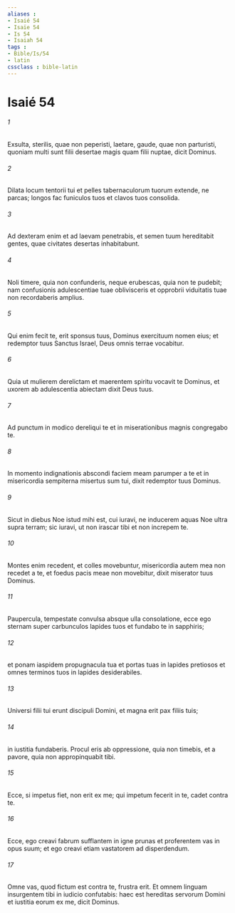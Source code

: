 ```yaml
---
aliases : 
- Isaié 54
- Isaïe 54
- Is 54
- Isaiah 54
tags : 
- Bible/Is/54
- latin
cssclass : bible-latin
---
```


# Isaié 54

###### 1
Exsulta, sterilis, quae non peperisti, laetare, gaude, quae non parturisti, quoniam multi sunt filii desertae magis quam filii nuptae, dicit Dominus.
###### 2
Dilata locum tentorii tui et pelles tabernaculorum tuorum extende, ne parcas; longos fac funiculos tuos et clavos tuos consolida.
###### 3
Ad dexteram enim et ad laevam penetrabis, et semen tuum hereditabit gentes, quae civitates desertas inhabitabunt.
###### 4
Noli timere, quia non confunderis, neque erubescas, quia non te pudebit; nam confusionis adulescentiae tuae oblivisceris et opprobrii viduitatis tuae non recordaberis amplius.
###### 5
Qui enim fecit te, erit sponsus tuus, Dominus exercituum nomen eius; et redemptor tuus Sanctus Israel, Deus omnis terrae vocabitur.
###### 6
Quia ut mulierem derelictam et maerentem spiritu vocavit te Dominus, et uxorem ab adulescentia abiectam dixit Deus tuus.
###### 7
Ad punctum in modico dereliqui te et in miserationibus magnis congregabo te.
###### 8
In momento indignationis abscondi faciem meam parumper a te et in misericordia sempiterna misertus sum tui, dixit redemptor tuus Dominus.
###### 9
Sicut in diebus Noe istud mihi est, cui iuravi, ne inducerem aquas Noe ultra supra terram; sic iuravi, ut non irascar tibi et non increpem te.
###### 10
Montes enim recedent, et colles movebuntur, misericordia autem mea non recedet a te, et foedus pacis meae non movebitur, dixit miserator tuus Dominus.
###### 11
Paupercula, tempestate convulsa absque ulla consolatione, ecce ego sternam super carbunculos lapides tuos et fundabo te in sapphiris;
###### 12
et ponam iaspidem propugnacula tua et portas tuas in lapides pretiosos et omnes terminos tuos in lapides desiderabiles.
###### 13
Universi filii tui erunt discipuli Domini, et magna erit pax filiis tuis;
###### 14
in iustitia fundaberis. Procul eris ab oppressione, quia non timebis, et a pavore, quia non appropinquabit tibi.
###### 15
Ecce, si impetus fiet, non erit ex me; qui impetum fecerit in te, cadet contra te.
###### 16
Ecce, ego creavi fabrum sufflantem in igne prunas et proferentem vas in opus suum; et ego creavi etiam vastatorem ad disperdendum.
###### 17
Omne vas, quod fictum est contra te, frustra erit. Et omnem linguam insurgentem tibi in iudicio confutabis: haec est hereditas servorum Domini et iustitia eorum ex me, dicit Dominus.
